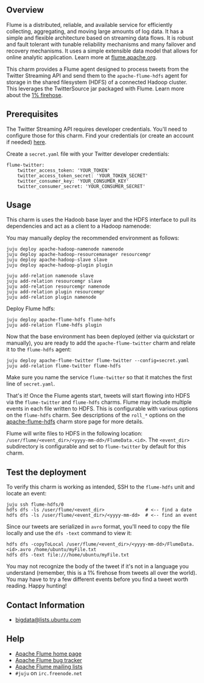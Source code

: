 ## Overview

Flume is a distributed, reliable, and available service for efficiently
collecting, aggregating, and moving large amounts of log data. It has a simple
and flexible architecture based on streaming data flows. It is robust and fault
tolerant with tunable reliability mechanisms and many failover and recovery
mechanisms. It uses a simple extensible data model that allows for online
analytic application. Learn more at [flume.apache.org](http://flume.apache.org).

This charm provides a Flume agent designed to process tweets from the Twitter
Streaming API and send them to the `apache-flume-hdfs` agent for storage in
the shared filesystem (HDFS) of a connected Hadoop cluster. This leverages the
TwitterSource jar packaged with Flume. Learn more about the
[1% firehose](https://flume.apache.org/FlumeUserGuide.html#twitter-1-firehose-source-experimental).


## Prerequisites

The Twitter Streaming API requires developer credentials. You'll need to
configure those for this charm. Find your credentials (or create an account
if needed) [here](https://apps.twitter.com/).

Create a `secret.yaml` file with your Twitter developer credentials:

    flume-twitter:
        twitter_access_token: 'YOUR_TOKEN'
        twitter_access_token_secret: 'YOUR_TOKEN_SECRET'
        twitter_consumer_key: 'YOUR_CONSUMER_KEY'
        twitter_consumer_secret: 'YOUR_CONSUMER_SECRET'


## Usage
This charm is uses the Hadoob base layer and the HDFS interface to pull its dependencies
and act as a client to a Hadoop namenode:

You may manually deploy the recommended environment as follows:

    juju deploy apache-hadoop-namenode namenode
    juju deploy apache-hadoop-resourcemanager resourcemgr
    juju deploy apache-hadoop-slave slave
    juju deploy apache-hadoop-plugin plugin

    juju add-relation namenode slave
    juju add-relation resourcemgr slave
    juju add-relation resourcemgr namenode
    juju add-relation plugin resourcemgr
    juju add-relation plugin namenode

Deploy Flume hdfs:

    juju deploy apache-flume-hdfs flume-hdfs
    juju add-relation flume-hdfs plugin

Now that the base environment has been deployed (either via quickstart or
manually), you are ready to add the `apache-flume-twitter` charm and
relate it to the `flume-hdfs` agent:

    juju deploy apache-flume-twitter flume-twitter --config=secret.yaml
    juju add-relation flume-twitter flume-hdfs

Make sure you name the service `flume-twitter` so that it matches the first line of `secret.yaml`.

That's it! Once the Flume agents start, tweets will start flowing into
HDFS via the `flume-twitter` and `flume-hdfs` charms. Flume may include
multiple events in each file written to HDFS. This is configurable with various
options on the `flume-hdfs` charm. See descriptions of the `roll_*` options on
the [apache-flume-hdfs](https://jujucharms.com/apache-flume-hdfs/) charm store
page for more details.

Flume will write files to HDFS in the following location:
`/user/flume/<event_dir>/<yyyy-mm-dd>/FlumeData.<id>`. The `<event_dir>`
subdirectory is configurable and set to `flume-twitter` by default for this
charm.

## Test the deployment

To verify this charm is working as intended, SSH to the `flume-hdfs` unit and
locate an event:

    juju ssh flume-hdfs/0
    hdfs dfs -ls /user/flume/<event_dir>               # <-- find a date
    hdfs dfs -ls /user/flume/<event_dir>/<yyyy-mm-dd>  # <-- find an event

Since our tweets are serialized in `avro` format, you'll need to copy the file
locally and use the `dfs -text` command to view it:

    hdfs dfs -copyToLocal /user/flume/<event_dir>/<yyyy-mm-dd>/FlumeData.<id>.avro /home/ubuntu/myFile.txt
    hdfs dfs -text file:///home/ubuntu/myFile.txt

You may not recognize the body of the tweet if it's not in a language you
understand (remember, this is a 1% firehose from tweets all over the world).
You may have to try a few different events before you find a tweet worth
reading. Happy hunting!


## Contact Information

- <bigdata@lists.ubuntu.com>


## Help

- [Apache Flume home page](http://flume.apache.org/)
- [Apache Flume bug tracker](https://issues.apache.org/jira/browse/flume)
- [Apache Flume mailing lists](https://flume.apache.org/mailinglists.html)
- `#juju` on `irc.freenode.net`
